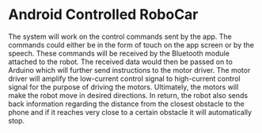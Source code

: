 # Android Controlled RoboCar
The system will work on the control commands sent by the app. The commands could either be in the form of touch on the app screen or by the speech. These commands will be received by the Bluetooth module attached to the robot. The received data would then be passed on to Arduino which will further send instructions to the motor driver. The motor driver will amplify the low-current control signal to high-current control signal for the purpose of driving the motors. Ultimately, the motors will make the robot move in desired directions. In return, the robot also sends back information regarding the distance from the closest obstacle to the phone and if it reaches very close to a certain obstacle it will automatically stop.
